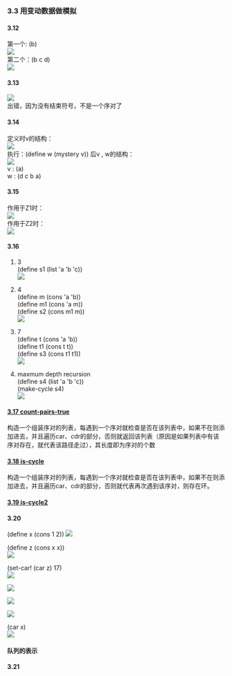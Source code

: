 ### 3.3 用变动数据做模拟

#### 3.12
第一个: (b)        
![](img/3.12a.jpg)             
第二个：(b c d)         
![](img/3.12b.jpg)

#### 3.13    
![](img/3.13.jpg)           
出错，因为没有结束符号，不是一个序对了   

#### 3.14  
定义时v的结构：        
![](img/3.14a.jpg)        
执行：(define w (mystery v)) 后v , w的结构：     
![](img/3.14b.jpg)            
v : (a)   
w : (d c b a)       

#### 3.15    
作用于Z1时：         
![](img/3.15a.jpg)             
作用于Z2时：      
![](img/3.15b.jpg)            

#### 3.16         
1. 3           
    (define s1 (list 'a 'b 'c))        
    ![](img/3.16a.jpg)       

2. 4       
    (define  m (cons 'a 'b))         
    (define  m1 (cons 'a m))          
    (define s2 (cons m1 m))        
    ![](img/3.16b.jpg)        

3. 7    
    (define t (cons 'a 'b))         
    (define t1 (cons t t))     
    (define s3 (cons t1 t1))     
    ![](img/3.16c.jpg)        

4.  maxmum depth recursion        
    (define s4 (list 'a 'b 'c))          
    (make-cycle s4)   
    ![](img/3.16d.jpg)           

#### [3.17 count-pairs-true](code/setcons.scm)          
构造一个组装序对的列表，每遇到一个序对就检查是否在该列表中，如果不在则添加进去，并且遍历car、cdr的部分，否则就返回该列表（原因是如果列表中有该序对存在，就代表该路径走过），其长度即为序对的个数        

#### [3.18 is-cycle](code/setcons.scm)     
构造一个组装序对的列表，每遇到一个序对就检查是否在该列表中，如果不在则添加进去，并且遍历car、cdr的部分，否则就代表再次遇到该序对，则存在环。        

#### [3.19 is-cycle2](code/setcons.scm)

#### 3.20   
(define x (cons 1 2))
![](img/3.20a.jpg)    

(define z (cons x x))   
![](img/3.20b.jpg)        

(set-car! (car z) 17)  
![](img/3.20c.jpg)    

![](img/3.20d.jpg)

![](img/3.20e.jpg)

![](img/3.20f.jpg)

(car x)    
![](img/3.20g.jpg)

#### 队列的表示    

#### 3.21   
